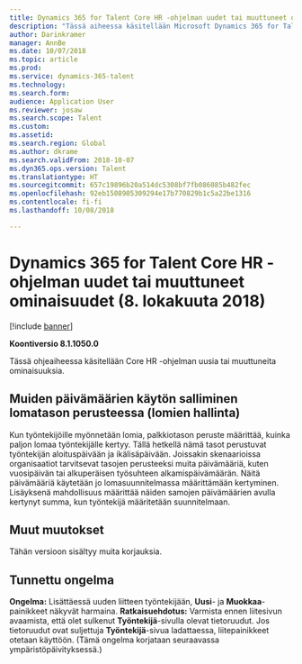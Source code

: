```yaml
---
title: Dynamics 365 for Talent Core HR -ohjelman uudet tai muuttuneet ominaisuudet (1. lokakuuta 2018)
description: "Tässä aiheessa käsitellään Microsoft Dynamics 365 for Talent Core HR -ohjelman uusia tai muuttuneita ominaisuuksia."
author: Darinkramer
manager: AnnBe
ms.date: 10/07/2018
ms.topic: article
ms.prod: 
ms.service: dynamics-365-talent
ms.technology: 
ms.search.form: 
audience: Application User
ms.reviewer: josaw
ms.search.scope: Talent
ms.custom: 
ms.assetid: 
ms.search.region: Global
ms.author: dkrame
ms.search.validFrom: 2018-10-07
ms.dyn365.ops.version: Talent
ms.translationtype: HT
ms.sourcegitcommit: 657c19896b20a514dc5308bf7fb086085b482fec
ms.openlocfilehash: 92eb1508905309294e17b770829b1c5a22be1316
ms.contentlocale: fi-fi
ms.lasthandoff: 10/08/2018

---
```


# <a name="whats-new-or-changed-in-dynamics-365-for-talent-core-hr-october-8-2018"></a>Dynamics 365 for Talent Core HR -ohjelman uudet tai muuttuneet ominaisuudet (8. lokakuuta 2018)

[!include [banner](includes/banner.md)]

**Koontiversio 8.1.1050.0**

Tässä ohjeaiheessa käsitellään Core HR -ohjelman uusia tai muuttuneita ominaisuuksia.

## <a name="allow-other-dates-to-be-used-on-leave-tier-basis-leave-management"></a>Muiden päivämäärien käytön salliminen lomatason perusteessa (lomien hallinta)

Kun työntekijöille myönnetään lomia, palkkiotason peruste määrittää, kuinka paljon lomaa työntekijälle kertyy. Tällä hetkellä nämä tasot perustuvat työntekijän aloituspäivään ja ikälisäpäivään. Joissakin skenaarioissa organisaatiot tarvitsevat tasojen perusteeksi muita päivämääriä, kuten vuosipäivän tai alkuperäisen työsuhteen alkamispäivämäärän. Näitä päivämääriä käytetään jo lomasuunnitelmassa määrittämään kertyminen. Lisäyksenä mahdollisuus määrittää näiden samojen päivämäärien avulla kertynyt summa, kun työntekijä määritetään suunnitelmaan. 

## <a name="other-changes"></a>Muut muutokset
Tähän versioon sisältyy muita korjauksia.

## <a name="known-issue"></a>Tunnettu ongelma

**Ongelma:** Lisättäessä uuden liitteen työntekijään, **Uusi**- ja **Muokkaa**-painikkeet näkyvät harmaina. **Ratkaisuehdotus:** Varmista ennen liitesivun avaamista, että olet sulkenut **Työntekijä**-sivulla olevat tietoruudut. Jos tietoruudut ovat suljettuja **Työntekijä**-sivua ladattaessa, liitepainikkeet otetaan käyttöön. (Tämä ongelma korjataan seuraavassa ympäristöpäivityksessä.)


